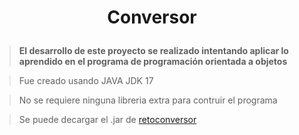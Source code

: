 <h1 align="center">
  <p align="center">Conversor</p>
</h1>

> **El desarrollo de este proyecto se realizado intentando aplicar lo aprendido  en el programa de programación orientada a objetos**

>Fue creado usando JAVA JDK 17

>No se requiere ninguna libreria extra para contruir el programa

>Se puede decargar el .jar de <a href="https://drive.google.com/uc?export=download&id=1T4dXo9XUf7T_mV99E3t_bNDdr9tJl5Q6&name=retoconversor.jar">retoconversor</a>
